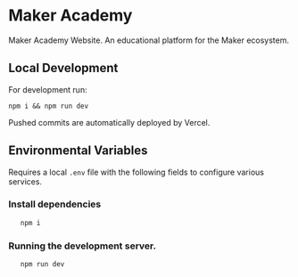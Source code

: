 # Maker Academy

Maker Academy Website. An educational platform for the Maker ecosystem.
## Local Development
For development run:

`npm i && npm run dev`

Pushed commits are automatically deployed by Vercel.

## Environmental Variables

Requires a local `.env` file with the following fields to configure various services.

### Install dependencies

```bash
   npm i
```
### Running the development server.

```bash
   npm run dev
```